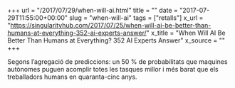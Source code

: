 +++
url = "/2017/07/29/when-will-ai.html"
title = ""
date = "2017-07-29T11:55:00+00:00"
slug = "when-will-ai"
tags = ["retalls"]
x_url = "https://singularityhub.com/2017/07/25/when-will-ai-be-better-than-humans-at-everything-352-ai-experts-answer/"
x_title = "When Will AI Be Better Than Humans at Everything? 352 AI Experts Answer"
x_source = ""
+++


Segons l’agregació de prediccions: un 50 % de probabilitats que maquines autònomes puguen acomplir totes les tasques millor i més barat que els treballadors humans en quaranta-cinc anys.

